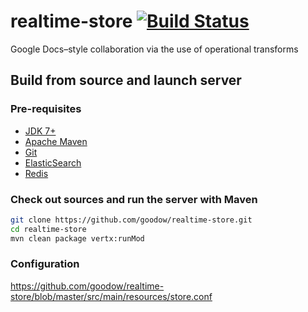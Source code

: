 realtime-store [![Build Status](https://travis-ci.org/goodow/realtime-store.svg?branch=master)](https://travis-ci.org/goodow/realtime-store)
==============

Google Docs–style collaboration via the use of operational transforms

## Build from source and launch server

### Pre-requisites
- [JDK 7+](https://jdk8.java.net/download.html)
- [Apache Maven](http://maven.apache.org/download.html)
- [Git](https://help.github.com/articles/set-up-git)
- [ElasticSearch](http://www.elasticsearch.org/download/)
- [Redis](http://redis.io/download)

### Check out sources and run the server with Maven
```bash
git clone https://github.com/goodow/realtime-store.git
cd realtime-store
mvn clean package vertx:runMod
```

### Configuration
https://github.com/goodow/realtime-store/blob/master/src/main/resources/store.conf